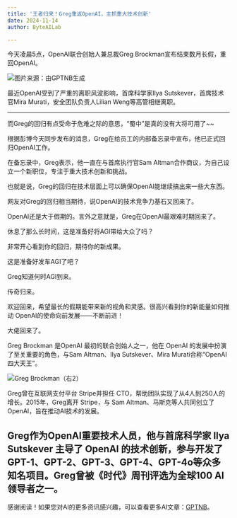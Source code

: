 ```yaml
---
title: '王者归来！Greg重返OpenAI，主抓重大技术创新'
date: 2024-11-14
author: ByteAILab

---
```


今天凌晨5点，OpenAI联合创始人兼总裁Greg Brockman宣布结束数月长假，重回OpenAI。

![图片来源：由GPTNB生成](http://www.jesonc.com/upload/8FD7B96F5E34993C64020C0DB54F4C00/1731478083374/FknR9CdTnKgVzbJ54gLtGAZ5U1OV.png)

最近OpenAI受到了严重的离职风波影响，首席科学家Ilya Sutskever，首席技术官Mira Murati，安全团队负责人Lilian Weng等高管相继离职。

---


而Greg的回归有点受命于危难之际的意思，“蜀中”是真的没有大将可用了~~

根据彭博今天同步发布的消息，Greg在给员工的内部备忘录中宣布，他已正式回归OpenAI工作。

在备忘录中，Greg表示，他一直在与首席执行官Sam Altman合作商议，为自己设立一个新职位，专注于重大技术创新和挑战。

也就是说，Greg的回归在技术层面上可以确保OpenAI能继续搞出来一些大东西。

网友对Greg的回归相当期待，说OpenAI的技术竞争力基石又回来了。

OpenAI还是大于假期的。言外之意就是，Greg在OpenAI最艰难时期回来了。

休息了那么长时间，这是准备好将AGI带给大众了吗？

非常开心看到你的回归，期待你的新成果。

这是准备好发车AGI了吧？

Greg知道何时AGI到来。

传奇归来。

欢迎回来，希望最长的假期能带来新的视角和灵感。很高兴看到你的新能量如何推动 OpenAI的使命向前发展——不断前进！

大佬回来了。

Greg Brockman 是OpenAI 最初的联合创始人之一，他在 OpenAI 的发展中扮演了至关重要的角色，与Sam Altman、Ilya Sutskever、Mira Murati合称“OpenAI四大天王”。

![Greg Brockman（右2）](http://www.jesonc.com/FkhkiEiG2wMjdclJHJvnnFRjF1cN)

Greg曾在互联网支付平台 Stripe并担任 CTO，帮助团队实现了从4人到250人的增长。2015年，Greg离开 Stripe，与 Sam Altman、马斯克等人共同创立了 OpenAI，旨在推动AI技术的发展。

Greg作为OpenAI重要技术人员，他与首席科学家 Ilya Sutskever 主导了 OpenAI 的技术创新，参与开发了GPT-1、GPT-2、GPT-3、GPT-4、GPT-4o等众多知名项目。Greg曾被《时代》周刊评选为全球100 AI领导者之一。
---
感谢阅读！如果您对AI的更多资讯感兴趣，可以查看更多AI文章：[GPTNB](https://gptnb.com)。
